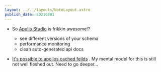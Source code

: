 ```yaml
---
layout: ../../layouts/NoteLayout.astro
publish_date: 20210801
---
```


- So [Apollo Studio](studio.apollographql.com) is frikkin awesome!?

  - see different versions of your schema
  - performance monitoring
  - clean auto-generated api docs

- [It's possible to apollos cached feilds](https://www.apollographql.com/docs/react/caching/cache-field-behavior/) . My mental model for this is still not well fleshed out. Need to go deeper...
